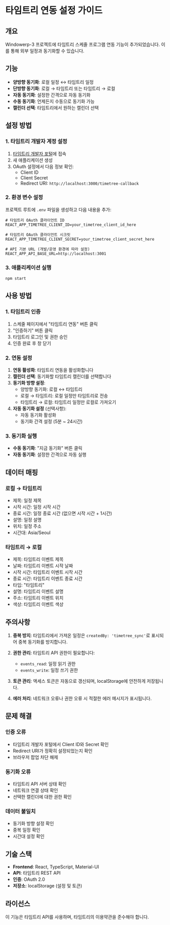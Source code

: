 # 타임트리 연동 설정 가이드

## 개요

Windowerp-3 프로젝트에 타임트리 스케줄 프로그램 연동 기능이 추가되었습니다. 이를 통해 외부 일정과 동기화할 수 있습니다.

## 기능

- **양방향 동기화**: 로컬 일정 ↔ 타임트리 일정
- **단방향 동기화**: 로컬 → 타임트리 또는 타임트리 → 로컬
- **자동 동기화**: 설정한 간격으로 자동 동기화
- **수동 동기화**: 언제든지 수동으로 동기화 가능
- **캘린더 선택**: 타임트리에서 원하는 캘린더 선택

## 설정 방법

### 1. 타임트리 개발자 계정 설정

1. [타임트리 개발자 포털](https://timetreeapis.com)에 접속
2. 새 애플리케이션 생성
3. OAuth 설정에서 다음 정보 확인:
   - Client ID
   - Client Secret
   - Redirect URI: `http://localhost:3000/timetree-callback`

### 2. 환경 변수 설정

프로젝트 루트에 `.env` 파일을 생성하고 다음 내용을 추가:

```env
# 타임트리 OAuth 클라이언트 ID
REACT_APP_TIMETREE_CLIENT_ID=your_timetree_client_id_here

# 타임트리 OAuth 클라이언트 시크릿
REACT_APP_TIMETREE_CLIENT_SECRET=your_timetree_client_secret_here

# API 기본 URL (개발/운영 환경에 따라 설정)
REACT_APP_API_BASE_URL=http://localhost:3001
```

### 3. 애플리케이션 실행

```bash
npm start
```

## 사용 방법

### 1. 타임트리 인증

1. 스케줄 페이지에서 "타임트리 연동" 버튼 클릭
2. "인증하기" 버튼 클릭
3. 타임트리 로그인 및 권한 승인
4. 인증 완료 후 창 닫기

### 2. 연동 설정

1. **연동 활성화**: 타임트리 연동을 활성화합니다
2. **캘린더 선택**: 동기화할 타임트리 캘린더를 선택합니다
3. **동기화 방향 설정**:
   - 양방향 동기화: 로컬 ↔ 타임트리
   - 로컬 → 타임트리: 로컬 일정만 타임트리로 전송
   - 타임트리 → 로컬: 타임트리 일정만 로컬로 가져오기
4. **자동 동기화 설정** (선택사항):
   - 자동 동기화 활성화
   - 동기화 간격 설정 (5분 ~ 24시간)

### 3. 동기화 실행

- **수동 동기화**: "지금 동기화" 버튼 클릭
- **자동 동기화**: 설정한 간격으로 자동 실행

## 데이터 매핑

### 로컬 → 타임트리
- 제목: 일정 제목
- 시작 시간: 일정 시작 시간
- 종료 시간: 일정 종료 시간 (없으면 시작 시간 + 1시간)
- 설명: 일정 설명
- 위치: 일정 주소
- 시간대: Asia/Seoul

### 타임트리 → 로컬
- 제목: 타임트리 이벤트 제목
- 날짜: 타임트리 이벤트 시작 날짜
- 시작 시간: 타임트리 이벤트 시작 시간
- 종료 시간: 타임트리 이벤트 종료 시간
- 타입: "타임트리"
- 설명: 타임트리 이벤트 설명
- 주소: 타임트리 이벤트 위치
- 색상: 타임트리 이벤트 색상

## 주의사항

1. **중복 방지**: 타임트리에서 가져온 일정은 `createdBy: 'timetree_sync'`로 표시되어 중복 동기화를 방지합니다.

2. **권한 관리**: 타임트리 API 권한이 필요합니다:
   - `events_read`: 일정 읽기 권한
   - `events_write`: 일정 쓰기 권한

3. **토큰 관리**: 액세스 토큰은 자동으로 갱신되며, localStorage에 안전하게 저장됩니다.

4. **에러 처리**: 네트워크 오류나 권한 오류 시 적절한 에러 메시지가 표시됩니다.

## 문제 해결

### 인증 오류
- 타임트리 개발자 포털에서 Client ID와 Secret 확인
- Redirect URI가 정확히 설정되었는지 확인
- 브라우저 팝업 차단 해제

### 동기화 오류
- 타임트리 API 서버 상태 확인
- 네트워크 연결 상태 확인
- 선택한 캘린더에 대한 권한 확인

### 데이터 불일치
- 동기화 방향 설정 확인
- 중복 일정 확인
- 시간대 설정 확인

## 기술 스택

- **Frontend**: React, TypeScript, Material-UI
- **API**: 타임트리 REST API
- **인증**: OAuth 2.0
- **저장소**: localStorage (설정 및 토큰)

## 라이선스

이 기능은 타임트리 API를 사용하며, 타임트리의 이용약관을 준수해야 합니다. 
